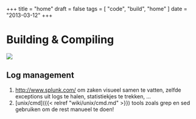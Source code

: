 +++
title = "home"
draft = false
tags = [
    "code",
    "build",
    "home"
]
date = "2013-03-12"
+++
# Building & Compiling 

<img style='' src='/img/indexmenu>.|js navbar nocookie'>

## Log management  

  1. http://www.splunk.com/ om zaken visueel samen te vatten, zelfde exceptions uit logs te halen, statistiekjes te trekken, ...
  2. [unix/cmd]({{< relref "wiki/unix/cmd.md" >}}) tools zoals grep en sed gebruiken om de rest manueel te doen!